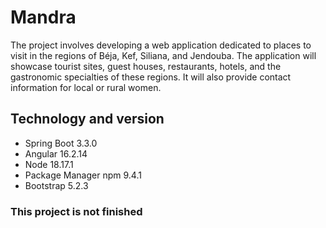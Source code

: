 # Mandra
The project involves developing a web application dedicated to places to visit in the regions of Béja, Kef, Siliana, and Jendouba. The application will showcase tourist sites, guest houses, restaurants, hotels, and the gastronomic specialties of these regions. It will also provide contact information for local or rural women.
## Technology and version
- Spring Boot 3.3.0
- Angular 16.2.14
- Node 18.17.1
- Package Manager npm 9.4.1
- Bootstrap 5.2.3
### This project is not finished 
